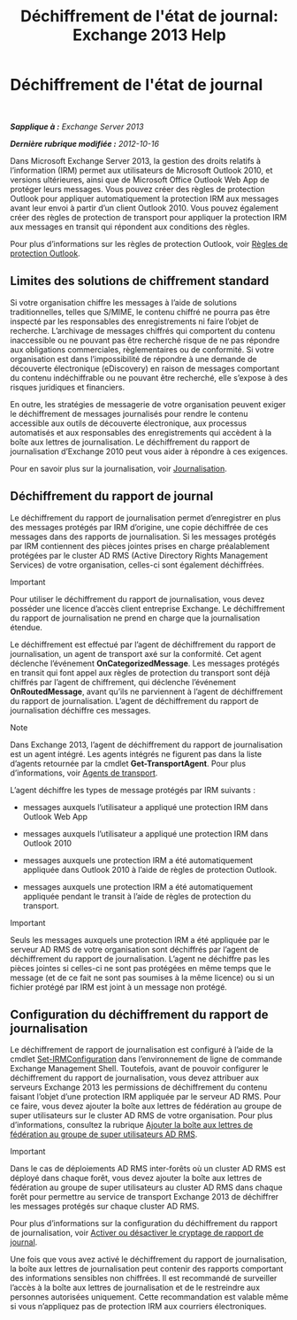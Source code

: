 ﻿---
title: "Déchiffrement de l'état de journal: Exchange 2013 Help"
TOCTitle: Déchiffrement de l'état de journal
ms:assetid: c063e2bd-2444-480d-8b35-73f31064a31b
ms:mtpsurl: https://technet.microsoft.com/fr-fr/library/Dd876936(v=EXCHG.150)
ms:contentKeyID: 50479071
ms.date: 05/23/2018
mtps_version: v=EXCHG.150
ms.translationtype: MT
---

# Déchiffrement de l'état de journal

 

_**Sapplique à :** Exchange Server 2013_

_**Dernière rubrique modifiée :** 2012-10-16_

Dans Microsoft Exchange Server 2013, la gestion des droits relatifs à l’information (IRM) permet aux utilisateurs de Microsoft Outlook 2010, et versions ultérieures, ainsi que de Microsoft Office Outlook Web App de protéger leurs messages. Vous pouvez créer des règles de protection Outlook pour appliquer automatiquement la protection IRM aux messages avant leur envoi à partir d’un client Outlook 2010. Vous pouvez également créer des règles de protection de transport pour appliquer la protection IRM aux messages en transit qui répondent aux conditions des règles.

Pour plus d’informations sur les règles de protection Outlook, voir [Règles de protection Outlook](outlook-protection-rules-exchange-2013-help.md).

## Limites des solutions de chiffrement standard

Si votre organisation chiffre les messages à l’aide de solutions traditionnelles, telles que S/MIME, le contenu chiffré ne pourra pas être inspecté par les responsables des enregistrements ni faire l’objet de recherche. L’archivage de messages chiffrés qui comportent du contenu inaccessible ou ne pouvant pas être recherché risque de ne pas répondre aux obligations commerciales, règlementaires ou de conformité. Si votre organisation est dans l’impossibilité de répondre à une demande de découverte électronique (eDiscovery) en raison de messages comportant du contenu indéchiffrable ou ne pouvant être recherché, elle s’expose à des risques juridiques et financiers.

En outre, les stratégies de messagerie de votre organisation peuvent exiger le déchiffrement de messages journalisés pour rendre le contenu accessible aux outils de découverte électronique, aux processus automatisés et aux responsables des enregistrements qui accèdent à la boîte aux lettres de journalisation. Le déchiffrement du rapport de journalisation d’Exchange 2010 peut vous aider à répondre à ces exigences.

Pour en savoir plus sur la journalisation, voir [Journalisation](journaling-exchange-2013-help.md).

## Déchiffrement du rapport de journal

Le déchiffrement du rapport de journalisation permet d’enregistrer en plus des messages protégés par IRM d’origine, une copie déchiffrée de ces messages dans des rapports de journalisation. Si les messages protégés par IRM contiennent des pièces jointes prises en charge préalablement protégées par le cluster AD RMS (Active Directory Rights Management Services) de votre organisation, celles-ci sont également déchiffrées.

> [!IMPORTANT]  
> Pour utiliser le déchiffrement du rapport de journalisation, vous devez posséder une licence d’accès client entreprise Exchange. Le déchiffrement du rapport de journalisation ne prend en charge que la journalisation étendue.


Le déchiffrement est effectué par l’agent de déchiffrement du rapport de journalisation, un agent de transport axé sur la conformité. Cet agent déclenche l’événement **OnCategorizedMessage**. Les messages protégés en transit qui font appel aux règles de protection du transport sont déjà chiffrés par l’agent de chiffrement, qui déclenche l’événement **OnRoutedMessage**, avant qu’ils ne parviennent à l’agent de déchiffrement du rapport de journalisation. L’agent de déchiffrement du rapport de journalisation déchiffre ces messages.

> [!NOTE]
> Dans Exchange 2013, l’agent de déchiffrement du rapport de journalisation est un agent intégré. Les agents intégrés ne figurent pas dans la liste d’agents retournée par la cmdlet <strong>Get-TransportAgent</strong>. Pour plus d’informations, voir <a href="transport-agents-exchange-2013-help.md">Agents de transport</a>.


L’agent déchiffre les types de message protégés par IRM suivants :

  - messages auxquels l’utilisateur a appliqué une protection IRM dans Outlook Web App

  - messages auxquels l’utilisateur a appliqué une protection IRM dans Outlook 2010

  - messages auxquels une protection IRM a été automatiquement appliquée dans Outlook 2010 à l’aide de règles de protection Outlook.

  - messages auxquels une protection IRM a été automatiquement appliquée pendant le transit à l’aide de règles de protection du transport.

> [!IMPORTANT]  
> Seuls les messages auxquels une protection IRM a été appliquée par le serveur AD RMS de votre organisation sont déchiffrés par l’agent de déchiffrement du rapport de journalisation. L’agent ne déchiffre pas les pièces jointes si celles-ci ne sont pas protégées en même temps que le message (et de ce fait ne sont pas soumises à la même licence) ou si un fichier protégé par IRM est joint à un message non protégé.


## Configuration du déchiffrement du rapport de journalisation

Le déchiffrement de rapport de journalisation est configuré à l’aide de la cmdlet [Set-IRMConfiguration](https://technet.microsoft.com/fr-fr/library/dd979792\(v=exchg.150\)) dans l’environnement de ligne de commande Exchange Management Shell. Toutefois, avant de pouvoir configurer le déchiffrement du rapport de journalisation, vous devez attribuer aux serveurs Exchange 2013 les permissions de déchiffrement du contenu faisant l’objet d’une protection IRM appliquée par le serveur AD RMS. Pour ce faire, vous devez ajouter la boîte aux lettres de fédération au groupe de super utilisateurs sur le cluster AD RMS de votre organisation. Pour plus d’informations, consultez la rubrique [Ajouter la boîte aux lettres de fédération au groupe de super utilisateurs AD RMS](add-the-federation-mailbox-to-the-ad-rms-super-users-group-exchange-2013-help.md).

> [!IMPORTANT]  
> Dans le cas de déploiements AD RMS inter-forêts où un cluster AD RMS est déployé dans chaque forêt, vous devez ajouter la boîte aux lettres de fédération au groupe de super utilisateurs au cluster AD RMS dans chaque forêt pour permettre au service de transport Exchange 2013 de déchiffrer les messages protégés sur chaque cluster AD RMS.


Pour plus d’informations sur la configuration du déchiffrement du rapport de journalisation, voir [Activer ou désactiver le cryptage de rapport de journal](enable-or-disable-journal-report-decryption-exchange-2013-help.md).

Une fois que vous avez activé le déchiffrement du rapport de journalisation, la boîte aux lettres de journalisation peut contenir des rapports comportant des informations sensibles non chiffrées. Il est recommandé de surveiller l’accès à la boîte aux lettres de journalisation et de le restreindre aux personnes autorisées uniquement. Cette recommandation est valable même si vous n’appliquez pas de protection IRM aux courriers électroniques.

